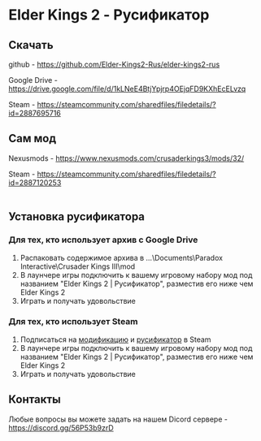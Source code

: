 # Elder Kings 2 - Русификатор

## Скачать
github - https://github.com/Elder-Kings2-Rus/elder-kings2-rus

Google Drive - https://drive.google.com/file/d/1kLNeE4BtjYpjrp4OEjqFD9KXhEcELvzq

Steam - https://steamcommunity.com/sharedfiles/filedetails/?id=2887695716

## Сам мод
Nexusmods - https://www.nexusmods.com/crusaderkings3/mods/32/

Steam - https://steamcommunity.com/sharedfiles/filedetails/?id=2887120253
<br>
<br>



## Установка русификатора
### Для тех, кто использует архив с Google Drive 
1. Распаковать содержимое архива в ...\Documents\Paradox Interactive\Crusader Kings III\mod
2. В лаунчере игры подключить к вашему игровому набору мод под названием "Elder Kings 2 | Русификатор", разместив его ниже чем Elder Kings 2
3. Играть и получать удовольствие

### Для тех, кто использует Steam
1. Подписаться на [модификацию](https://steamcommunity.com/workshop/filedetails/?id=2887120253) и [русификатор](https://steamcommunity.com/sharedfiles/filedetails/?id=2887695716) в Steam
2. В лаунчере игры подключить к вашему игровому набору мод под названием "Elder Kings 2 | Русификатор", разместив его ниже чем Elder Kings 2
3. Играть и получать удовольствие

## Контакты
Любые вопросы вы можете задать на нашем Dicord сервере - https://discord.gg/56P53b9zrD